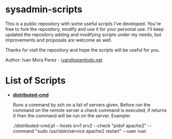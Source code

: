 sysadmin-scripts
================

This is a public repository with some useful scripts I've developed. You're free to fork the repository, modify and use it for your personal use. I'll keep updated the repository adding and modifying scripts under my needs, but improvements and proposals are welcome as well.

Thanks for visit the repository and hope the scripts will be useful for you.

Author: Ivan Mora Perez - ivan@opentodo.net

List of Scripts
================
*   [__distributed-cmd__][1]

	Runs a command by ssh on a list of servers given. Before run the command on the remote server a check command is executed, if returns 0 then the command will be run on the server. Example:

	./distributed-cmd.pl --hosts srv1 srv2 --check "pidof apache2" --command "sudo /usr/sbin/service apache2 restart" --user ivan
	
[1]: distributed-cmd.pl


